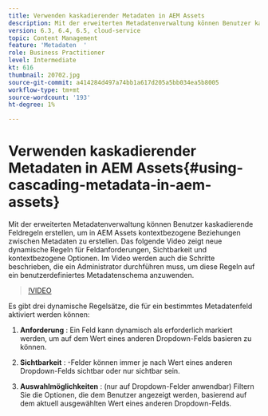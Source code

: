 ```yaml
---
title: Verwenden kaskadierender Metadaten in AEM Assets
description: Mit der erweiterten Metadatenverwaltung können Benutzer kaskadierende Feldregeln erstellen, um in AEM Assets kontextbezogene Beziehungen zwischen Metadaten zu erstellen. Das folgende Video zeigt neue dynamische Regeln für Feldanforderungen, Sichtbarkeit und kontextbezogene Optionen. Im Video werden auch die Schritte beschrieben, die ein Administrator durchführen muss, um diese Regeln auf ein benutzerdefiniertes Metadatenschema anzuwenden.
version: 6.3, 6.4, 6.5, cloud-service
topic: Content Management
feature: 'Metadaten  '
role: Business Practitioner
level: Intermediate
kt: 616
thumbnail: 20702.jpg
source-git-commit: a414284d497a74bb1a617d205a5bb034ea5b8005
workflow-type: tm+mt
source-wordcount: '193'
ht-degree: 1%

---
```



# Verwenden kaskadierender Metadaten in AEM Assets{#using-cascading-metadata-in-aem-assets}

Mit der erweiterten Metadatenverwaltung können Benutzer kaskadierende Feldregeln erstellen, um in AEM Assets kontextbezogene Beziehungen zwischen Metadaten zu erstellen. Das folgende Video zeigt neue dynamische Regeln für Feldanforderungen, Sichtbarkeit und kontextbezogene Optionen. Im Video werden auch die Schritte beschrieben, die ein Administrator durchführen muss, um diese Regeln auf ein benutzerdefiniertes Metadatenschema anzuwenden.

>[!VIDEO](https://video.tv.adobe.com/v/20702/?quality=12&learn=on)

Es gibt drei dynamische Regelsätze, die für ein bestimmtes Metadatenfeld aktiviert werden können:

1. **Anforderung** : Ein Feld kann dynamisch als erforderlich markiert werden, um auf dem Wert eines anderen Dropdown-Felds basieren zu können.

2. **Sichtbarkeit** : -Felder können immer je nach Wert eines anderen Dropdown-Felds sichtbar oder nur sichtbar sein.

3. **Auswahlmöglichkeiten** : (nur auf Dropdown-Felder anwendbar) Filtern Sie die Optionen, die dem Benutzer angezeigt werden, basierend auf dem aktuell ausgewählten Wert eines anderen Dropdown-Felds.
